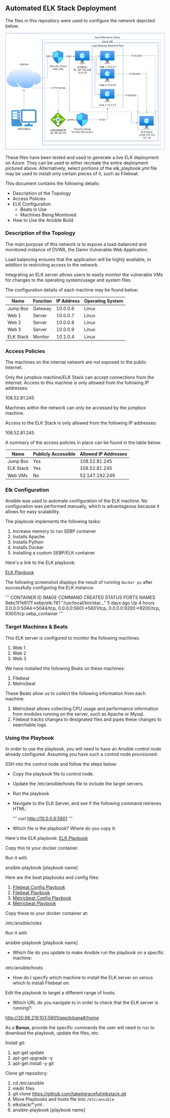 ## Automated ELK Stack Deployment

The files in this repository were used to configure the network depicted below.


![ELK Stack Network Diagram](images/elk_stack_network.png)

These files have been tested and used to generate a live ELK deployment on Azure. They can be used to either recreate the entire deployment pictured above. Alternatively, select portions of the elk_playbook.yml file may be used to install only certain pieces of it, such as Filebeat.

This document contains the following details:
- Description of the Topology
- Access Policies
- ELK Configuration
  - Beats in Use
  - Machines Being Monitored
- How to Use the Ansible Build

### Description of the Topology

The main purpose of this network is to expose a load-balanced and monitored instance of DVWA, the Damn Vulnerable Web Application.

Load balancing ensures that the application will be highly available, in addition to restricting access to the network.

Integrating an ELK server allows users to easily monitor the vulnerable VMs for changes to the operating system/usage and system files.

The configuration details of each machine may be found below:


| Name     | Function | IP Address | Operating System |
|----------|----------|------------|------------------|
| Jump Box | Gateway  | 10.0.0.6   | Linux            |
| Web 1    | Server   | 10.0.0.7   | Linux            |
| Web 2    | Server   | 10.0.0.8   | Linux            |
| Web 3    | Server   | 10.0.0.9   | Linux            |
| ELK Stack| Monitor  | 10.1.0.4   | Linux            |

### Access Policies

The machines on the internal network are not exposed to the public Internet.

Only the jumpbox machine/ELK Stack can accept connections from the Internet. Access to this machine is only allowed from the following IP addresses:

108.52.81.245

Machines within the network can only be accessed by the jumpbox machine.

Access to the ELK Stack is only allowed from the following IP addresses:

108.52.81.245

A summary of the access policies in place can be found in the table below.

| Name     | Publicly Accessible | Allowed IP Addresses |
|----------|---------------------|----------------------|
| Jump Box | Yes                 | 108.52.81.245        |
| ELK Stack| Yes                 | 108.52.81.245        |
| Web VMs  | No                  | 52.147.192.249       |

### Elk Configuration

Ansible was used to automate configuration of the ELK machine. No configuration was performed manually, which is advantageous because it allows for easy scalability.

The playbook implements the following tasks:

1. Increase memory to run SEBP container
2. Installs Apache
3. Installs Python
4. Installs Docker
5. Installing a custom SEBP/ELK container

Here's a link to the ELK playbook:

[ELK Playbook](elk_playbook.yml)


The following screenshot displays the result of running `docker ps` after successfully configuring the ELK instance.

'''
CONTAINER ID   IMAGE          COMMAND                  CREATED      STATUS       PORTS                                                                              NAMES
8ebc1f7e617f   sebp/elk:761   "/usr/local/bin/star…"   5 days ago   Up 4 hours   0.0.0.0:5044->5044/tcp, 0.0.0.0:5601->5601/tcp, 0.0.0.0:9200->9200/tcp, 9300/tcp   sebp_container
'''

### Target Machines & Beats
This ELK server is configured to monitor the following machines:
1. Web 1
2. Web 2
3. Web 3

We have installed the following Beats on these machines:

1. Filebeat
2. Metricbeat

These Beats allow us to collect the following information from each machine:

1. Metricbeat allows collecting CPU usage and performance information from modules running on the server, such as Apache or Mysql.
2. Filebeat tracks changes to designated files and pipes these changes to searchable logs.

### Using the Playbook
In order to use the playbook, you will need to have an Ansible control node already configured. Assuming you have such a control node provisioned:

SSH into the control node and follow the steps below:
- Copy the playbook file to control node.
- Update the /etc/ansible/hosts file to include the target servers.
- Run the playbook
- Navigate to the ELK Server, and see if the following command retrieves HTML:
  
  '''
  curl http://10.0.0.8:5601
  '''

- Which file is the playbook? Where do you copy it:

Here's the ELK playbook: 
[ELK Playbook](elk_playbook.yml)

Copy this to your docker container.

Run it with 

ansible-playbook [playbook name]

Here are the beat playbooks and config files: 

1. [Filebeat Config Playbook](filebeat-config.yml)
2. [Filebeat Playbook](filebeat-playbook.yml)
3. [Metricbeat Config Playbook](metricbeat-config.yml)
4. [Metricbeat Playbook](metricbeat-playbook.yml)


Copy these to your docker container at:

/etc/ansible/roles

Run it with 

ansible-playbook [playbook name]


-  Which file do you update to make Ansible run the playbook on a specific machine:

/etc/ansible/hosts

-  How do I specify which machine to install the ELK server on versus which to install Filebeat on:

Edit the playbook to target a different range of hosts.

- Which URL do you navigate to in order to check that the ELK server is running?:

http://20.98.219.103:5601/app/kibana#/home

As a **Bonus**, provide the specific commands the user will need to run to download the playbook, update the files, etc:

Install git:&nbsp;

1. apt-get update
2. apt-get upgrade -y
3. apt-get install -y git

Clone git repository:

1. cd /etc/ansible
2. mkdir files
3. git clone https://github.com/takeitgraceful/elkstack.git
4. Move Playbooks and hosts file Into `/etc/ansible`
5. elkstack/*.yml .
6. ansible-playbook [playbook name]

